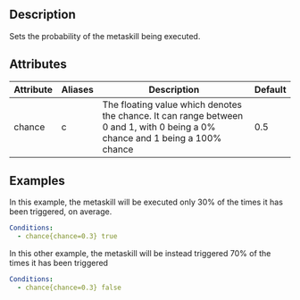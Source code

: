 ## Description
Sets the probability of the metaskill being executed.


## Attributes

| Attribute | Aliases   | Description                                                          | Default |
|-----------|-----------|----------------------------------------------------------------------|---------|
| chance    | c         | The floating value which denotes the chance. It can range between 0 and 1, with 0 being a 0% chance and 1 being a 100% chance                                                  |   0.5   |

## Examples
In this example, the metaskill will be executed only 30% of the times it has been triggered, on average.
```yaml
Conditions:
  - chance{chance=0.3} true
```

In this other example, the metaskill will be instead triggered 70% of the times it has been triggered
```yaml
Conditions:
  - chance{chance=0.3} false
```
